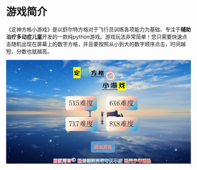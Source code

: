 # 游戏简介

《定神方格小游戏》是以舒尔特方格对于飞行员训练各项能力为基础、专注于**辅助治疗多动症儿童**开发的一款纯python游戏。游戏玩法非常简单！您只需要快速点击随机出现在屏幕上的数字方格，并且要按照从小到大的数字顺序点击，时间越短，分数也就越高。

![游戏主页](image\主页截图.png)



